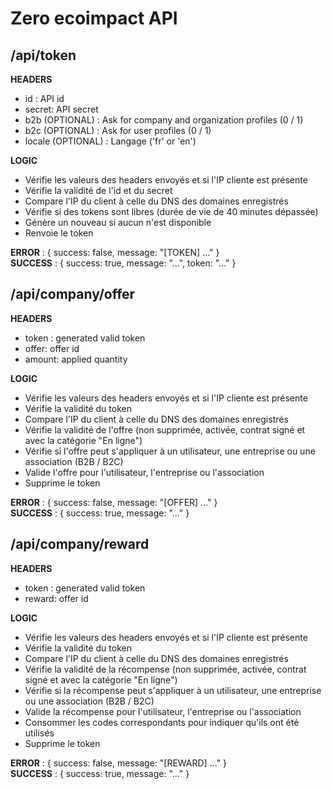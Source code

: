 Zero ecoimpact API
==================

/api/token
----------

**HEADERS**
- id : API id
- secret: API secret
- b2b (OPTIONAL) : Ask for company and organization profiles (0 / 1)
- b2c (OPTIONAL) : Ask for user profiles (0 / 1)
- locale (OPTIONAL) : Langage ('fr' or 'en')

**LOGIC**
- Vérifie les valeurs des headers envoyés et si l'IP cliente est présente
- Vérifie la validité de l'id et du secret
- Compare l'IP du client à celle du DNS des domaines enregistrés
- Vérifie si des tokens sont libres (durée de vie de 40 minutes dépassée)
- Génère un nouveau si aucun n'est disponible
- Renvoie le token

**ERROR** : { success: false, message: "[TOKEN] ..." }<br/>
**SUCCESS** : { success: true, message: "...", token: "..." }


/api/company/offer
------------------
**HEADERS**
- token : generated valid token
- offer: offer id
- amount: applied quantity

**LOGIC**
- Vérifie les valeurs des headers envoyés et si l'IP cliente est présente
- Vérifie la validité du token
- Compare l'IP du client à celle du DNS des domaines enregistrés
- Vérifie la validité de l'offre (non supprimée, activée, contrat signé et avec la catégorie "En ligne")
- Vérifie si l'offre peut s'appliquer à un utilisateur, une entreprise ou une association (B2B / B2C)
- Valide l'offre pour l'utilisateur, l'entreprise ou l'association
- Supprime le token

**ERROR** : { success: false, message: "[OFFER] ..." }<br/>
**SUCCESS** : { success: true, message: "..." }


/api/company/reward
-------------------
**HEADERS**
- token : generated valid token
- reward: offer id

**LOGIC**
- Vérifie les valeurs des headers envoyés et si l'IP cliente est présente
- Vérifie la validité du token
- Compare l'IP du client à celle du DNS des domaines enregistrés
- Vérifie la validité de la récompense (non supprimée, activée, contrat signé et avec la catégorie "En ligne")
- Vérifie si la récompense peut s'appliquer à un utilisateur, une entreprise ou une association (B2B / B2C)
- Valide la récompense pour l'utilisateur, l'entreprise ou l'association
- Consommer les codes correspondants pour indiquer qu'ils ont été utilisés
- Supprime le token

**ERROR** : { success: false, message: "[REWARD] ..." }<br/>
**SUCCESS** : { success: true, message: "..." }